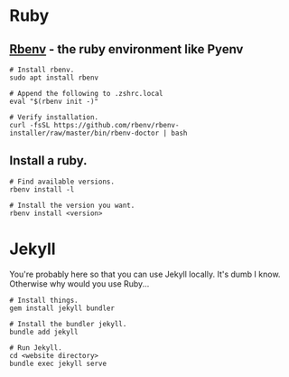 # Ruby

## [Rbenv](https://github.com/rbenv/rbenv) - the ruby environment like Pyenv

```
# Install rbenv.
sudo apt install rbenv

# Append the following to .zshrc.local
eval "$(rbenv init -)"

# Verify installation.
curl -fsSL https://github.com/rbenv/rbenv-installer/raw/master/bin/rbenv-doctor | bash
```

## Install a ruby.

```
# Find available versions.
rbenv install -l

# Install the version you want.
rbenv install <version>
```

# Jekyll

You're probably here so that you can use Jekyll locally. It's dumb I know. Otherwise why would you use Ruby...

```
# Install things.
gem install jekyll bundler

# Install the bundler jekyll.
bundle add jekyll

# Run Jekyll.
cd <website directory>
bundle exec jekyll serve
```
